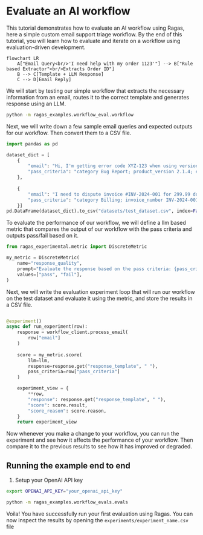 # Evaluate an AI workflow

This tutorial demonstrates how to evaluate an AI workflow using Ragas, here a simple custom email support triage workflow. By the end of this tutorial, you will learn how to evaluate and iterate on a workflow using evaluation-driven development.

```mermaid
flowchart LR
    A["Email Query<br/>'I need help with my order 1123'"] --> B["Rule based Extractor"<br/>Extracts Order ID"]
    B --> C[Template + LLM Response]
    C --> D[Email Reply]
```

We will start by testing our simple workflow that extracts the necessary information from an email, routes it to the correct template and generates response using an LLM.

```bash
python -m ragas_examples.workflow_eval.workflow
```


Next, we will write down a few sample email queries and expected outputs for our workflow. Then convert them to a CSV file.

```python
import pandas as pd

dataset_dict = [
    {
        "email": "Hi, I'm getting error code XYZ-123 when using version 2.1.4 of your software. Please help!",
        "pass_criteria": "category Bug Report; product_version 2.1.4; error_code XYZ-123; response references both version and error code"
    },
    
    {
        "email": "I need to dispute invoice #INV-2024-001 for 299.99 dollars. The charge seems incorrect.",
        "pass_criteria": "category Billing; invoice_number INV-2024-001; amount 299.99; response references invoice and dispute process"
    }]
pd.DataFrame(dataset_dict).to_csv("datasets/test_dataset.csv", index=False)
```

To evaluate the performance of our workflow, we will define a llm based metric that compares the output of our workflow with the pass criteria and outputs pass/fail based on it.

```python
from ragas_experimental.metric import DiscreteMetric

my_metric = DiscreteMetric(
    name="response_quality",
    prompt="Evaluate the response based on the pass criteria: {pass_criteria}. Does the response meet the criteria? Return 'pass' or 'fail'.\nResponse: {response}",
    values=["pass", "fail"],
)
```

Next, we will write the evaluation experiment loop that will run our workflow on the test dataset and evaluate it using the metric, and store the results in a CSV file.

```python

@experiment()
async def run_experiment(row):
    response = workflow_client.process_email(
        row["email"]
    )
    
    score = my_metric.score(
        llm=llm,
        response=response.get("response_template", " "),
        pass_criteria=row["pass_criteria"]
    )

    experiment_view = {
        **row,
        "response": response.get("response_template", " "),
        "score": score.result,
        "score_reason": score.reason,
    }
    return experiment_view
```

Now whenever you make a change to your workflow, you can run the experiment and see how it affects the performance of your workflow. Then compare it to the previous results to see how it has improved or degraded.

## Running the example end to end
1. Setup your OpenAI API key

```bash
export OPENAI_API_KEY="your_openai_api_key"
```

```bash
python -m ragas_examples.workflow_evals.evals
```

Voila! You have successfully run your first evaluation using Ragas. You can now inspect the results by opening the `experiments/experiment_name.csv` file